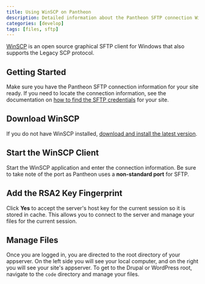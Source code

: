 ```yaml
---
title: Using WinSCP on Pantheon
description: Detailed information about the Pantheon SFTP connection WinSCP SFTP client.
categories: [develop]
tags: [files, sftp]
---
```

[WinSCP](https://winscp.net/eng/index.php) is an open source graphical SFTP client for Windows that also supports the Legacy SCP protocol.

## Getting Started

Make sure you have the Pantheon SFTP connection information for your site ready. If you need to locate the connection information, see the documentation on [how to find the SFTP credentials](/sftp#sftp-connection-information) for your site.

## Download WinSCP

If you do not have WinSCP installed, [download and install the latest version](https://winscp.net/eng/docs/installation#download).

## Start the WinSCP Client

Start the WinSCP application and enter the connection information. Be sure to take note of the port as Pantheon uses a **non-standard port** for SFTP.

## Add the RSA2 Key Fingerprint

Click **Yes** to accept the server's host key for the current session so it is stored in cache. This allows you to connect to the server and manage your files for the current session.

## Manage Files

Once you are logged in, you are directed to the root directory of your appserver. On the left side you will see your local computer, and on the right you will see your site's appserver. To get to the Drupal or WordPress root, navigate to the `code` directory and manage your files.
